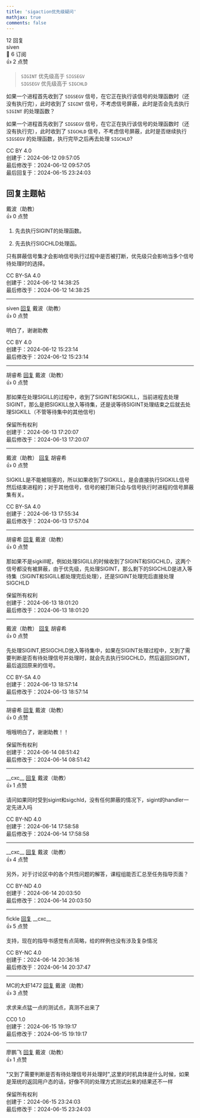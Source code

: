 ```yaml
---
title: 'sigaction优先级疑问'
mathjax: true
comments: false
---
```

<div class="post-info">12 回复</div>

<div id="reply-0" class="reply">
<div class="reply-header">
<span>siven</span>
<div class="reply-badges"><div class="badge badge-subscribes">&#x1F516;&#xFE0E; 6 订阅</div><div class="badge badge-likes">&#x1F44D;&#xFE0E; 2 点赞</div></div>
</div>
<div class="reply-text">

> `SIGINT` 优先级高于 `SIGSEGV`<br>
> `SIGSEGV` 优先级高于 `SIGCHLD`

如果一个进程首先收到了 `SIGSEGV` 信号，在它正在执行该信号的处理函数时（还没有执行完），此时收到了 `SIGINT` 信号，不考虑信号屏蔽，此时是否会先去执行 `SIGINT` 的处理函数？

如果一个进程首先收到了 `SIGSEGV` 信号，在它正在执行该信号的处理函数时（还没有执行完），此时收到了 `SIGCHLD` 信号，不考虑信号屏蔽，此时是否继续执行 `SIGSEGV` 的处理函数，执行完毕之后再去处理 `SIGCHLD`?


</div>
<div class="reply-footer">
<span>CC BY 4.0</span>
<div class="reply-datetime">
创建于：<time datetime="2024-06-12T09:57:05.776108+08:00" title="2024-06-12T09:57:05.776108+08:00">2024-06-12 09:57:05</time>
<br>最后修改于：<time datetime="2024-06-12T09:57:05.776108+08:00" title="2024-06-12T09:57:05.776108+08:00">2024-06-12 09:57:05</time>
<br>最后回复于：<time datetime="2024-06-15T23:24:03.208018+08:00" title="2024-06-15T23:24:03.208018+08:00">2024-06-15 23:24:03</time>
</div>
</div>
<div style="clear: both;"></div>
</div>

## 回复主题帖

<div id="reply-530" class="reply reply-l0">
<div class="reply-header">
<span>戴波（助教）</span>
<div class="reply-badges"><div class="badge">&#x1F44D;&#xFE0E; 0 点赞</div></div>
</div>
<div class="reply-text">

1. 先去执行SIGINT的处理函数。

2. 先去执行SIGCHLD处理函。

只有屏蔽信号集才会影响信号执行过程中是否被打断，优先级只会影响当多个信号待处理时的选择。

</div>
<div class="reply-footer">
<span>CC BY-SA 4.0</span>
<div class="reply-datetime">
<span>创建于：2024-06-12 14:38:25</span>
<br><span>最后修改于：2024-06-12 14:38:25</span>
</div>
</div>
<div style="clear: both;"></div>
</div>

<hr class="reply-separator">

<div id="reply-531" class="reply reply-l1">
<div class="reply-header">
<span>siven <a href="#reply-530">回复</a> 戴波（助教）</span>
<div class="reply-badges"><div class="badge">&#x1F44D;&#xFE0E; 0 点赞</div></div>
</div>
<div class="reply-text">

明白了，谢谢助教

</div>
<div class="reply-footer">
<span>CC BY 4.0</span>
<div class="reply-datetime">
<span>创建于：2024-06-12 15:23:14</span>
<br><span>最后修改于：2024-06-12 15:23:14</span>
</div>
</div>
<div style="clear: both;"></div>
</div>

<hr class="reply-separator">

<div id="reply-575" class="reply reply-l1">
<div class="reply-header">
<span>胡睿希 <a href="#reply-530">回复</a> 戴波（助教）</span>
<div class="reply-badges"><div class="badge">&#x1F44D;&#xFE0E; 0 点赞</div></div>
</div>
<div class="reply-text">

那如果在处理SIGILL的过程中，收到了SIGINT和SIGKILL，当前进程去处理SIGINT，那么是把SIGKILL放入等待集，还是说等待SIGINT处理结束之后就去处理SIGKILL（不管等待集中的其他信号)

</div>
<div class="reply-footer">
<span>保留所有权利</span>
<div class="reply-datetime">
<span>创建于：2024-06-13 17:20:07</span>
<br><span>最后修改于：2024-06-13 17:20:07</span>
</div>
</div>
<div style="clear: both;"></div>
</div>

<hr class="reply-separator">

<div id="reply-577" class="reply reply-l2">
<div class="reply-header">
<span>戴波（助教） <a href="#reply-575">回复</a> 胡睿希</span>
<div class="reply-badges"><div class="badge">&#x1F44D;&#xFE0E; 0 点赞</div></div>
</div>
<div class="reply-text">

SIGKILL是不能被阻塞的，所以如果收到了SIGKILL，是会直接执行SIGKILL信号然后结束进程的；对于其他信号，信号的被打断只会与信号执行时进程的信号屏蔽集有关。

</div>
<div class="reply-footer">
<span>CC BY-SA 4.0</span>
<div class="reply-datetime">
<span>创建于：2024-06-13 17:55:34</span>
<br><span>最后修改于：2024-06-13 17:57:04</span>
</div>
</div>
<div style="clear: both;"></div>
</div>

<hr class="reply-separator">

<div id="reply-578" class="reply reply-l3">
<div class="reply-header">
<span>胡睿希 <a href="#reply-577">回复</a> 戴波（助教）</span>
<div class="reply-badges"><div class="badge">&#x1F44D;&#xFE0E; 0 点赞</div></div>
</div>
<div class="reply-text">

那如果不是sigkill呢，例如处理SIGILL的时候收到了SIGINT和SIGCHLD，这两个信号都没有被屏蔽，由于优先级，先处理SIGINT，那么剩下的SIGCHLD是进入等待集（SIGINT和SIGILL都处理完后处理），还是SIGINT处理完后直接处理SIGCHLD

</div>
<div class="reply-footer">
<span>保留所有权利</span>
<div class="reply-datetime">
<span>创建于：2024-06-13 18:01:20</span>
<br><span>最后修改于：2024-06-13 18:01:20</span>
</div>
</div>
<div style="clear: both;"></div>
</div>

<hr class="reply-separator">

<div id="reply-582" class="reply reply-l4">
<div class="reply-header">
<span>戴波（助教） <a href="#reply-578">回复</a> 胡睿希</span>
<div class="reply-badges"><div class="badge">&#x1F44D;&#xFE0E; 0 点赞</div></div>
</div>
<div class="reply-text">

先处理SIGINT,把SIGCHLD放入等待集中，如果在SIGINT处理过程中，又到了需要判断是否有待处理信号并处理时，就会先去执行SIGCHLD，然后返回SIGINT，最后返回原来的信号。

</div>
<div class="reply-footer">
<span>CC BY-SA 4.0</span>
<div class="reply-datetime">
<span>创建于：2024-06-13 18:57:14</span>
<br><span>最后修改于：2024-06-13 18:57:14</span>
</div>
</div>
<div style="clear: both;"></div>
</div>

<hr class="reply-separator">

<div id="reply-598" class="reply reply-l5">
<div class="reply-header">
<span>胡睿希 <a href="#reply-582">回复</a> 戴波（助教）</span>
<div class="reply-badges"><div class="badge">&#x1F44D;&#xFE0E; 0 点赞</div></div>
</div>
<div class="reply-text">

哦哦明白了，谢谢助教！！

</div>
<div class="reply-footer">
<span>保留所有权利</span>
<div class="reply-datetime">
<span>创建于：2024-06-14 08:51:42</span>
<br><span>最后修改于：2024-06-14 08:51:42</span>
</div>
</div>
<div style="clear: both;"></div>
</div>

<hr class="reply-separator">

<div id="reply-604" class="reply reply-l5">
<div class="reply-header">
<span>&#x5F;&#x5F;cxc&#x5F;&#x5F; <a href="#reply-582">回复</a> 戴波（助教）</span>
<div class="reply-badges"><div class="badge badge-likes">&#x1F44D;&#xFE0E; 1 点赞</div></div>
</div>
<div class="reply-text">

请问如果同时受到sigint和sigchld，没有任何屏蔽的情况下，sigint的handler一定先进入吗

</div>
<div class="reply-footer">
<span>CC BY-ND 4.0</span>
<div class="reply-datetime">
<span>创建于：2024-06-14 17:58:58</span>
<br><span>最后修改于：2024-06-14 17:58:58</span>
</div>
</div>
<div style="clear: both;"></div>
</div>

<hr class="reply-separator">

<div id="reply-608" class="reply reply-l5">
<div class="reply-header">
<span>&#x5F;&#x5F;cxc&#x5F;&#x5F; <a href="#reply-582">回复</a> 戴波（助教）</span>
<div class="reply-badges"><div class="badge badge-likes">&#x1F44D;&#xFE0E; 4 点赞</div></div>
</div>
<div class="reply-text">

另外，对于讨论区中的各个共性问题的解答，课程组能否汇总至任务指导页面？

</div>
<div class="reply-footer">
<span>CC BY-ND 4.0</span>
<div class="reply-datetime">
<span>创建于：2024-06-14 20:03:50</span>
<br><span>最后修改于：2024-06-14 20:03:50</span>
</div>
</div>
<div style="clear: both;"></div>
</div>

<hr class="reply-separator">

<div id="reply-612" class="reply reply-l6">
<div class="reply-header">
<span>fickle <a href="#reply-608">回复</a> &#x5F;&#x5F;cxc&#x5F;&#x5F;</span>
<div class="reply-badges"><div class="badge badge-likes">&#x1F44D;&#xFE0E; 5 点赞</div></div>
</div>
<div class="reply-text">

支持，现在的指导书感觉有点简略，给的样例也没有涉及复杂情况

</div>
<div class="reply-footer">
<span>CC BY-NC 4.0</span>
<div class="reply-datetime">
<span>创建于：2024-06-14 20:36:16</span>
<br><span>最后修改于：2024-06-14 20:37:47</span>
</div>
</div>
<div style="clear: both;"></div>
</div>

<hr class="reply-separator">

<div id="reply-626" class="reply reply-l5">
<div class="reply-header">
<span>MC的大虾1472 <a href="#reply-582">回复</a> 戴波（助教）</span>
<div class="reply-badges"><div class="badge badge-likes">&#x1F44D;&#xFE0E; 3 点赞</div></div>
</div>
<div class="reply-text">

求求来点猛一点的测试点，真测不出来了

</div>
<div class="reply-footer">
<span>CC0 1.0</span>
<div class="reply-datetime">
<span>创建于：2024-06-15 19:19:17</span>
<br><span>最后修改于：2024-06-15 19:19:17</span>
</div>
</div>
<div style="clear: both;"></div>
</div>

<hr class="reply-separator">

<div id="reply-634" class="reply reply-l5">
<div class="reply-header">
<span>廖鹏飞 <a href="#reply-582">回复</a> 戴波（助教）</span>
<div class="reply-badges"><div class="badge badge-likes">&#x1F44D;&#xFE0E; 1 点赞</div></div>
</div>
<div class="reply-text">

"又到了需要判断是否有待处理信号并处理时",这里的时机具体是什么时候，如果是笼统的返回用户态的话，好像不同的处理方式测试出来的结果还不一样


</div>
<div class="reply-footer">
<span>保留所有权利</span>
<div class="reply-datetime">
<span>创建于：2024-06-15 23:24:03</span>
<br><span>最后修改于：2024-06-15 23:24:03</span>
</div>
</div>
<div style="clear: both;"></div>
</div>

